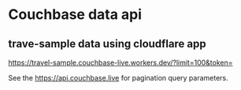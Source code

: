 # Couchbase data api
## trave-sample data using cloudflare app

https://travel-sample.couchbase-live.workers.dev/?limit=100&token=

See the https://api.couchbase.live for pagination query parameters.
